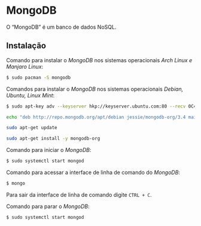 MongoDB
=======

O “MongoDB” é um banco de dados NoSQL.

## Instalação

Comando para instalar o _MongoDB_ nos sistemas operacionais _Arch Linux e Manjaro Linux_:

``` sh
$ sudo pacman -S mongodb
```

Comandos para instalar o _MongoDB_ nos sistemas operacionais _Debian, Ubuntu, Linux Mint_:

``` sh
$ sudo apt-key adv --keyserver hkp://keyserver.ubuntu.com:80 --recv 0C49F3730359A14518585931BC711F9BA15703C6

echo "deb http://repo.mongodb.org/apt/debian jessie/mongodb-org/3.4 main" | sudo tee /etc/apt/sources.list.d/mongodb-org-3.4.list

sudo apt-get update

sudo apt-get install -y mongodb-org
```

Comando para iniciar o _MongoDB_:

``` sh
$ sudo systemctl start mongod
```

Comando para acessar a interface de linha de comando do _MongoDB_:

``` sh
$ mongo
```

Para sair da interface de linha de comando digite `CTRL + C`.

Comando para parar o _MongoDB_:

``` sh
$ sudo systemctl start mongod
```


